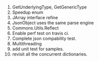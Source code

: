 1. GetUnderlyingType, GetGenericType
2. Speedup enum
3. JArray interface refine
4. JsonObject uses the same parse engine
6. Commons.Utils.Reflect
7. Enable perf test on travis ci.
8. Complete json compability test.
9. Multithreading
10. add unit test for samples.
11. revisit all the concurrent dictionaries.

